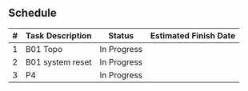 ## Schedule


| #  | Task Description                                                        | Status         | Estimated Finish Date |
|:--:|-------------------------------------------------------------------------|----------------|------------------------|
| 1  | B01 Topo                                        | In Progress           |              |
| 2  | B01 system reset                                  | In Progress           |             |
| 3  | P4                                  | In Progress           |              |
